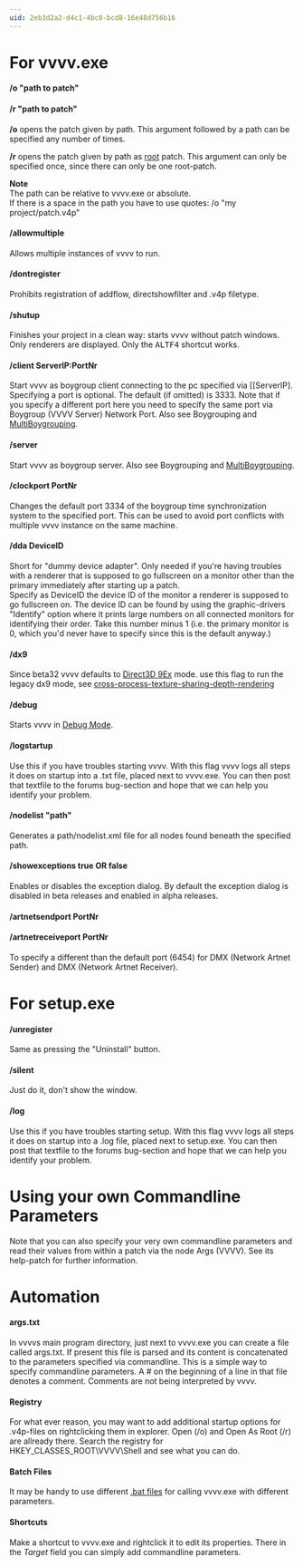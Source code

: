 ```yaml
---
uid: 2eb3d2a2-d4c1-4bc0-bcd8-16e48d756b16
---
```


# For vvvv.exe


#### /o "path to patch"
#### /r "path to patch"


**/o** opens the patch given by path. This argument followed by a path can be specified any number of times.  

**/r** opens the patch given by path as [root](xref:5eea935d-c82d-4b89-8403-1fbc1d79fb93) patch. This argument can only be specified once, since there can only be one root-patch.  

**Note**   
The path can be relative to vvvv.exe or absolute.   
If there is a space in the path you have to use quotes: /o "my project/patch.v4p"  




#### /allowmultiple


Allows multiple instances of vvvv to run.  




#### /dontregister 


Prohibits registration of addflow, directshowfilter and .v4p filetype.  




#### /shutup


Finishes your project in a clean way: starts vvvv without patch windows. Only renderers are displayed. Only the <span class="keyseq"><kbd>ALT</kbd><kbd>F4</kbd></span> shortcut works.  




#### /client ServerIP:PortNr


Start vvvv as boygroup client connecting to the pc specified via [[ServerIP]. Specifying a port is optional. The default (if omitted) is 3333. Note that if you specify a different port here you need to specify the same port via <span class="node">Boygroup (VVVV Server)</span> <span class="pin">Network Port</span>. Also see Boygrouping and [MultiBoygrouping](xref:511c5e9e-a4b0-4f82-914b-2231cea23cfe).  




#### /server


Start vvvv as boygroup server. Also see Boygrouping and [MultiBoygrouping](xref:511c5e9e-a4b0-4f82-914b-2231cea23cfe).  




#### /clockport PortNr


Changes the default port 3334 of the boygroup time synchronization system to the specified port. This can be used to avoid port conflicts with multiple vvvv instance on the same machine.  




#### /dda DeviceID 


Short for "dummy device adapter". Only needed if you're having troubles with a renderer that is supposed to go fullscreen on a monitor other than the primary immediately after starting up a patch.   
Specify as DeviceID the device ID of the monitor a renderer is supposed to go fullscreen on. The device ID can be found by using the graphic-drivers "Identify" option where it prints large numbers on all connected monitors for identifying their order. Take this number minus 1 (i.e. the primary monitor is 0, which you'd never have to specify since this is the default anyway.)  




#### /dx9


Since beta32 vvvv defaults to <a href="http://msdn.microsoft.com/en-us/library/windows/desktop/ee890072%28v=vs.85%29.aspx" class="extURL" target="_blank">Direct3D 9Ex</a> mode. use this flag to run the legacy dx9 mode, see <a href="https://vvvv.org/blog/cross-process-texture-sharing-depth-rendering" class="extURL blog" target="_blank">cross-process-texture-sharing-depth-rendering</a>  




#### /debug


Starts vvvv in [Debug Mode](xref:36621302-10e7-47fe-a8d0-b609c758974d).  




#### /logstartup


Use this if you have troubles starting vvvv. With this flag vvvv logs all steps it does on startup into a .txt file, placed next to vvvv.exe. You can then post that textfile to the forums bug-section and hope that we can help you identify your problem.  




#### /nodelist "path"


Generates a path/nodelist.xml file for all nodes found beneath the specified path.  




#### /showexceptions true OR false


Enables or disables the exception dialog. By default the exception dialog is disabled in beta releases and enabled in alpha releases.  




#### /artnetsendport PortNr
#### /artnetreceiveport PortNr


To specify a different than the default port (6454) for <span class="node">DMX (Network Artnet Sender)</span> and <span class="node">DMX (Network Artnet Receiver)</span>.  


# For setup.exe



#### /unregister


Same as pressing the "Uninstall" button.  




#### /silent


Just do it, don't show the window.  




#### /log


Use this if you have troubles starting setup. With this flag vvvv logs all steps it does on startup into a .log file, placed next to setup.exe. You can then post that textfile to the forums bug-section and hope that we can help you identify your problem.  


# Using your own Commandline Parameters



Note that you can also specify your very own commandline parameters and read their values from within a patch via the node <span class="node">Args (VVVV)</span>. See its help-patch for further information.  


# Automation



#### args.txt


In vvvvs main program directory, just next to vvvv.exe you can create a file called args.txt. If present this file is parsed and its content is concatenated to the parameters specified via commandline. This is a simple way to specify commandline parameters. A # on the beginning of a line in that file denotes a comment. Comments are not being interpreted by vvvv.   




#### Registry


For what ever reason, you may want to add additional startup options for .v4p-files on rightclicking them in explorer. Open (/o) and Open As Root (/r) are allready there. Search the registry for   
 HKEY_CLASSES_ROOT\VVVV\Shell
and see what you can do.   




#### Batch Files


It may be handy to use different <a href="http://en.wikipedia.org/wiki/.bat" class="extURL" target="_blank">.bat files</a> for calling vvvv.exe with different parameters.   




#### Shortcuts


Make a shortcut to vvvv.exe and rightclick it to edit its properties. There in the *Target* field you can simply add commandline parameters.    


